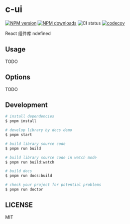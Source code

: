 # c-ui

[![NPM version](https://img.shields.io/npm/v/c-ui.svg?style=flat)](https://npmjs.org/package/c-ui)
[![NPM downloads](http://img.shields.io/npm/dm/c-ui.svg?style=flat)](https://npmjs.org/package/c-ui)
![CI status](https://github.com/icy9596/c-ui/actions/workflows/ci.yml/badge.svg)
[![codecov](https://codecov.io/gh/icy9596/c-ui/branch/main/graph/badge.svg?token=MMGT8TNGTF)](https://codecov.io/gh/icy9596/c-ui)


React 组件库 ndefined

## Usage

TODO

## Options

TODO

## Development

```bash
# install dependencies
$ pnpm install

# develop library by docs demo
$ pnpm start

# build library source code
$ pnpm run build

# build library source code in watch mode
$ pnpm run build:watch

# build docs
$ pnpm run docs:build

# check your project for potential problems
$ pnpm run doctor
```

## LICENSE

MIT
